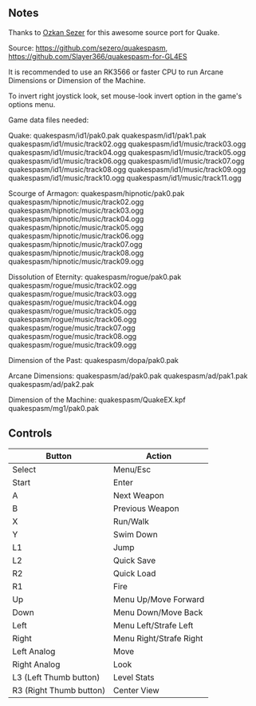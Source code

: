 ## Notes

Thanks to [Ozkan Sezer](https://github.com/sezero/quakespasm) for this awesome source port for Quake.

Source: https://github.com/sezero/quakespasm, https://github.com/Slayer366/quakespasm-for-GL4ES

It is recommended to use an RK3566 or faster CPU to run Arcane Dimensions or Dimension of the Machine.

To invert right joystick look, set mouse-look invert option in the game's options menu.


Game data files needed:

Quake:
quakespasm/id1/pak0.pak
quakespasm/id1/pak1.pak
quakespasm/id1/music/track02.ogg
quakespasm/id1/music/track03.ogg
quakespasm/id1/music/track04.ogg
quakespasm/id1/music/track05.ogg
quakespasm/id1/music/track06.ogg
quakespasm/id1/music/track07.ogg
quakespasm/id1/music/track08.ogg
quakespasm/id1/music/track09.ogg
quakespasm/id1/music/track10.ogg
quakespasm/id1/music/track11.ogg

Scourge of Armagon:
quakespasm/hipnotic/pak0.pak
quakespasm/hipnotic/music/track02.ogg
quakespasm/hipnotic/music/track03.ogg
quakespasm/hipnotic/music/track04.ogg
quakespasm/hipnotic/music/track05.ogg
quakespasm/hipnotic/music/track06.ogg
quakespasm/hipnotic/music/track07.ogg
quakespasm/hipnotic/music/track08.ogg
quakespasm/hipnotic/music/track09.ogg

Dissolution of Eternity:
quakespasm/rogue/pak0.pak
quakespasm/rogue/music/track02.ogg
quakespasm/rogue/music/track03.ogg
quakespasm/rogue/music/track04.ogg
quakespasm/rogue/music/track05.ogg
quakespasm/rogue/music/track06.ogg
quakespasm/rogue/music/track07.ogg
quakespasm/rogue/music/track08.ogg
quakespasm/rogue/music/track09.ogg

Dimension of the Past:
quakespasm/dopa/pak0.pak

Arcane Dimensions:
quakespasm/ad/pak0.pak
quakespasm/ad/pak1.pak
quakespasm/ad/pak2.pak

Dimension of the Machine:
quakespasm/QuakeEX.kpf
quakespasm/mg1/pak0.pak

## Controls

| Button | Action |
|--|--| 
|Select|Menu/Esc|
|Start|Enter|
|A|Next Weapon|
|B|Previous Weapon|
|X|Run/Walk|
|Y|Swim Down|
|L1|Jump|
|L2|Quick Save|
|R2|Quick Load|
|R1|Fire|
|Up|Menu Up/Move Forward|
|Down|Menu Down/Move Back|
|Left|Menu Left/Strafe Left|
|Right|Menu Right/Strafe Right|
|Left Analog|Move|
|Right Analog|Look|
|L3 (Left Thumb button)|Level Stats|
|R3 (Right Thumb button)|Center View|


